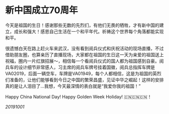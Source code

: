 # 新中国成立70周年

今天是祖国的生日！感谢那些无数的先烈们，有他们无畏的牺牲，才有新中国的建立，成长和强大！感恩自己生活在一个和平年代。祈祷这个世界每个角落都能实现和平。

很遗憾白天在路上赶火车来武汉，没有看到阅兵仪式和庆祝活动的现场直播，不过借助朋友圈，也算亲历了直播现场，大家都在祖国的生日这一天为亲爱的祖国送上祝福，圈内一片红旗招展～，相信每一个看阅兵仪式的国人都为祖国感到自豪。阅兵车的设计细节非常感人，习主席的阅兵车牌号挂着国徽，阅兵总指挥车牌是VA02019，后面一辆空车，车牌是VA01949，每个人都相信，这是为祖国的英烈们准备的，让他们能够看到今日之中国的繁荣昌盛，见证中华之崛起！这样的安排真的是让人泪目了...我想，今天最深情的表白就是“我爱你我的祖国！”

Happy China National Day! Happy Golden Week Holiday! 
🇨🇳🇨🇳🇨🇳！

_20191001_
